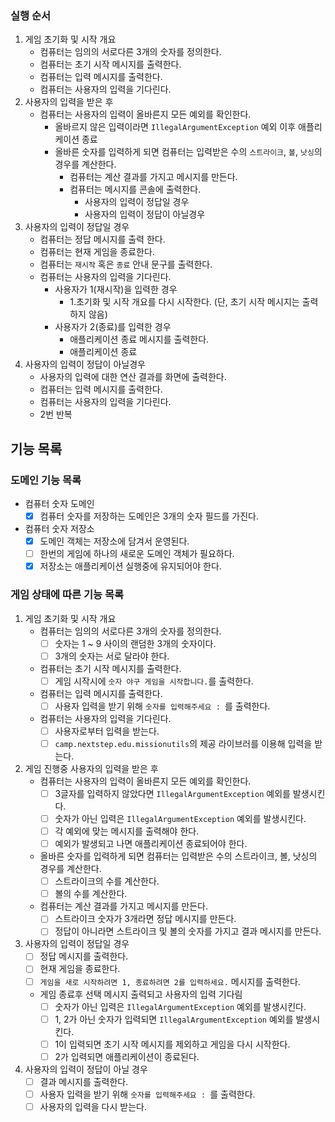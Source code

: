 ### 실행 순서

1. 게임 초기화 및 시작 개요
    - 컴퓨터는 임의의 서로다른 3개의 숫자를 정의한다.
    - 컴퓨터는 초기 시작 메시지를 출력한다.
    - 컴퓨터는 입력 메시지를 출력한다.
    - 컴퓨터는 사용자의 입력을 기다린다.
2. 사용자의 입력을 받은 후
    - 컴퓨터는 사용자의 입력이 올바른지 모든 예외를 확인한다.
        - 올바르지 않은 입력이라면 `IllegalArgumentException` 예외 이후 애플리케이션 종료
        - 올바른 숫자를 입력하게 되면 컴퓨터는 입력받은 수의 `스트라이크`, `볼`, `낫싱`의 경우를 계산한다.
            - 컴퓨터는 계산 결과를 가지고 메시지를 만든다.
            - 컴퓨터는 메시지를 콘솔에 출력한다.
                - 사용자의 입력이 정답일 경우
                - 사용자의 입력이 정답이 아닐경우
3. 사용자의 입력이 정답일 경우
    - 컴퓨터는 정답 메시지를 출력 한다.
    - 컴퓨터는 현재 게임을 종료한다.
    - 컴퓨터는 `재시작` 혹은 `종료` 안내 문구를 출력한다.
    - 컴퓨터는 사용자의 입력을 기다린다.
        - 사용자가 1(재시작)을 입력한 경우
            - 1.초기화 및 시작 개요를 다시 시작한다. (단, 초기 시작 메시지는 출력하지 않음)
        - 사용자가 2(종료)를 입력한 경우
            - 애플리케이션 종료 메시지를 출력한다.
            - 애플리케이션 종료
4. 사용자의 입력이 정답이 아닐경우
    - 사용자의 입력에 대한 연산 결과를 화면에 출력한다.
    - 컴퓨터는 입력 메시지를 출력한다.
    - 컴퓨터는 사용자의 입력을 기다린다.
    - 2번 반복

## 기능 목록

### 도메인 기능 목록

- 컴퓨터 숫자 도메인
    - [X] 컴퓨터 숫자를 저장하는 도메인은 3개의 숫자 필드를 가진다.
- 컴퓨터 숫자 저장소
    - [X] 도메인 객체는 저장소에 담겨서 운영된다.
    - [ ] 한번의 게임에 하나의 새로운 도메인 객체가 필요하다.
    - [X] 저장소는 애플리케이션 실행중에 유지되어야 한다.

### 게임 상태에 따른 기능 목록

1. 게임 초기화 및 시작 개요
    - 컴퓨터는 임의의 서로다른 3개의 숫자를 정의한다.
        - [ ] 숫자는 1 ~ 9 사이의 랜덤한 3개의 숫자이다.
        - [ ] 3개의 숫자는 서로 달라야 한다.
    - 컴퓨터는 초기 시작 메시지를 출력한다.
        - [ ] 게임 시작시에 `숫자 야구 게임을 시작합니다.`를 출력한다.
    - 컴퓨터는 입력 메시지를 출력한다.
        - [ ] 사용자 입력을 받기 위해 `숫자를 입력해주세요 : `를 출력한다.
    - 컴퓨터는 사용자의 입력을 기다린다.
        - [ ] 사용자로부터 입력을 받는다.
        - [ ] `camp.nextstep.edu.missionutils`의 제공 라이브러를 이용해 입력을 받는다.
2. 게임 진행중 사용자의 입력을 받은 후
    - 컴퓨터는 사용자의 입력이 올바른지 모든 예외를 확인한다.
        - [ ] 3글자를 입력하지 않았다면 `IllegalArgumentException` 예외를 발생시킨다.
        - [ ] 숫자가 아닌 입력은 `IllegalArgumentException` 예외를 발생시킨다.
        - [ ] 각 예외에 맞는 메시지를 출력해야 한다.
        - [ ] 예외가 발생되고 나면 애플리케이션 종료되어야 한다.
    - 올바른 숫자를 입력하게 되면 컴퓨터는 입력받은 수의 스트라이크, 볼, 낫싱의 경우를 계산한다.
        - [ ] 스트라이크의 수를 계산한다.
        - [ ] 볼의 수를 계산한다.
    - 컴퓨터는 계산 결과를 가지고 메시지를 만든다.
        - [ ] 스트라이크 숫자가 3개라면 정답 메시지를 만든다.
        - [ ] 정답이 아니라면 스트라이크 및 볼의 숫자를 가지고 결과 메시지를 만든다.
3. 사용자의 입력이 정답일 경우
    - [ ] 정답 메시지를 출력한다.
    - [ ] 현재 게임을 종료한다.
    - [ ] `게임을 새로 시작하려면 1, 종료하려면 2를 입력하세요.` 메시지를 출력한다.
    - 게임 종료후 선택 메시지 출력되고 사용자의 입력 기다림
        - [ ] 숫자가 아닌 입력은 `IllegalArgumentException` 예외를 발생시킨다.
        - [ ] 1, 2가 아닌 숫자가 입력되면 `IllegalArgumentException` 예외를 발생시킨다.
        - [ ] 1이 입력되면 초기 시작 메시지를 제외하고 게임을 다시 시작한다.
        - [ ] 2가 입력되면 애플리케이션이 종료된다.
4. 사용자의 입력이 정답이 아닐 경우
    - [ ] 결과 메시지를 출력한다.
    - [ ] 사용자 입력을 받기 위해 `숫자를 입력해주세요 : `를 출력한다.
    - [ ] 사용자의 입력을 다시 받는다.
